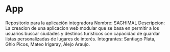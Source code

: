 # App
Repositorio para la aplicación integradora
Nombre: SAGHIMAL
Descripcion: La creacion de una aplicacion web modular que se basa en permitir a los usuarios buscar ciudades y destinos turisticos con capacidad de guardar listas personalizadas de lugares de interés.
Integrantes: Santiago Plata, Ghio Picos, Mateo Irigaray, Alejo Araujo.
